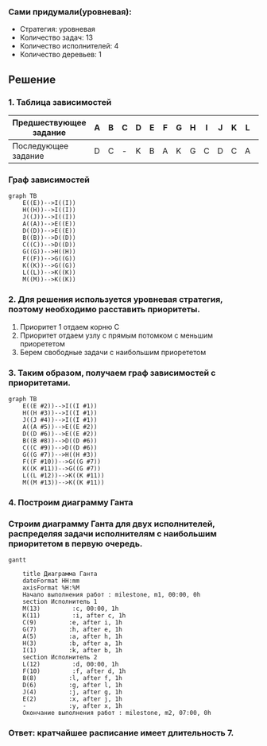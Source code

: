 ### Сами придумали(уровневая): 
- Стратегия: уровневая
- Количество задач: 13
- Количество исполнителей: 4
- Количество деревьев: 1

## Решение
### 1.  Таблица зависимостей

| Предшествующее задание | A | B | C | D | E | F | G | H | I | J | K | L | M |
|------------------------|---|---|---|---|---|---|---|---|---|---|---|---|---|
| Последующее задание    | D | C | - | K | B | A | K | G | C | D | C | A | D |

### Граф зависимостей

```mermaid
graph TB
    E((E))-->I((I))
    H((H))-->I((I))
    J((J))-->I((I))
    A((A))-->E((E))
    D((D))-->E((E))
    B((B))-->D((D))
    C((C))-->D((D))
    G((G))-->H((H))
    F((F))-->G((G))
    K((K))-->G((G))
    L((L))-->K((K))
    M((M))-->K((K))
```

###  2. Для решения используется уровневая стратегия, поэтому необходимо расставить приоритеты.
1. Приоритет 1 отдаем корню С
2. Приоритет отдаем узлу с прямым потомком с меньшим приорететом 
3. Берем свободные задачи с наибольшим приорететом

###  3. Таким образом, получаем граф зависимостей с приоритетами.

```mermaid
graph TB
    E((E #2))-->I((I #1))
    H((H #3))-->I((I #1))
    J((J #4))-->I((I #1))
    A((A #5))-->E((E #2))
    D((D #6))-->E((E #2))
    B((B #8))-->D((D #6))
    C((C #9))-->D((D #6))
    G((G #7))-->H((H #3))
    F((F #10))-->G((G #7))
    K((K #11))-->G((G #7))
    L((L #12))-->K((K #11))
    M((M #13))-->K((K #11))
```

###  4. Построим диаграмму Ганта
### Строим диаграмму Ганта для двух исполнителей, распределяя задачи исполнителям с наибольшим приоритетом в первую очередь.

```mermaid
gantt
    
    title Диаграмма Ганта
    dateFormat HH:mm    
    axisFormat %H:%M
    Начало выполнения работ : milestone, m1, 00:00, 0h
    section Исполнитель 1
    M(13)         :c, 00:00, 1h
    K(11)         :i, after c, 1h    
    C(9)         :e, after i, 1h    
    G(7)         :h, after e, 1h
    A(5)         :a, after h, 1h
    H(3)         :b, after a, 1h
    I(1)         :k, after b, 1h
    section Исполнитель 2
    L(12)         :d, 00:00, 1h
    F(10)         :f, after d, 1h
    B(8)         :l, after f, 1h
    D(6)         :g, after l, 1h
    J(4)         :j, after g, 1h
    E(2)         :x, after j, 1h
    -            :y, after x, 1h
    Окончание выполнения работ : milestone, m2, 07:00, 0h
```
###  Ответ:  кратчайшее расписание имеет длительность 7.
